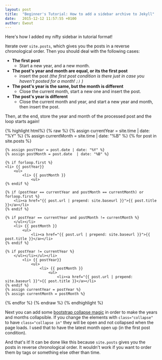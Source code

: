 ```yaml
---
layout: post
title:  "Beginner's Tutorial: How to add a sidebar archive to Jekyll"
date:   2015-12-12 11:57:55 +0100
author: Ewout
---
```


Here's how I added my nifty sidebar in tutorial format!

Iterate over `site.posts`, which gives you the posts in a reverse chronological order. Then you should
deal with the following cases:

 - **The first post** 
   - Start a new year, and a new month.
 - **The post's year and month are equal, or its the first post**
   - insert the post *(the first post condition is there just in case you haven't posted for a month! `;)` )*
 - **The post's year is the same, but the month is different**
   - Close the current month, start a new one and insert the post.
 - **The post's year is different**
   - Close the current month and year, and start a new year and month, then insert the post.
   
Then, at the end, store the year and month of the processed post and the loop starts again!

{% highlight html%}
{% raw %}
{% assign currentYear = site.time | date: "%Y" %}
{% assign currentMonth = site.time | date: "%B" %}
{% for post in site.posts %}
    
    {% assign postYear = post.date | date: "%Y" %}
    {% assign postMonth = post.date  | date: "%B" %}
    
    {% if forloop.first %}
    <li> {{ postYear}}
        <ul>
            <li> {{ postMonth }}
                <ul>
    {% endif %}
    
    {% if (postYear == currentYear and postMonth == currentMonth) or forloop.first %}
        <li><a href="{{ post.url | prepend: site.baseurl }}">{{ post.title }}</a></li>
    {% endif %}
    
    {% if postYear == currentYear and postMonth != currentMonth %}
        </ul></li>
        <li> {{ postMonth }}
            <ul>
                <li><a href="{{ post.url | prepend: site.baseurl }}">{{ post.title }}</a></li>
    {% endif %}
    
    {% if postYear != currentYear %}
        </ul></li></ul></li>
            <li> {{ postYear}}
                <ul>
                    <li> {{ postMonth }}
                        <ul>
                            <li><a href="{{ post.url | prepend: site.baseurl }}">{{ post.title }}</a></li>
    {% endif %}
    {% assign currentYear = postYear %}
    {% assign currentMonth = postMonth %}
{% endfor %}
{% endraw %}
{% endhighlight %}

Next you can add some [bootstrap collapse magic](http://getbootstrap.com/javascript/#collapse) in order to make the years and months collapsible. 
If you change the elements with `class="collapse"` to have `class="collapse in"` they will
be open and not collapsed when the page loads. I used that to have the latest month open up (in the first post condition).
 
And that's it! It can be done like this because `site.posts` gives you the posts in reverse chronological order. It wouldn't work if you want to 
order them by tags or something else other than time.
